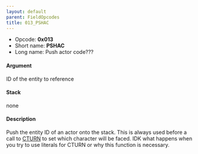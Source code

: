 ```yaml
---
layout: default
parent: FieldOpcodes
title: 013_PSHAC
---
```


-   Opcode: **0x013**
-   Short name: **PSHAC**
-   Long name: Push actor code???

#### Argument

ID of the entity to reference

#### Stack

none

#### Description

Push the entity ID of an actor onto the stack. This is always used before a call to [CTURN](090_CTURN.md) to set which character will be faced. IDK what happens when you try to use literals for CTURN or why this function is necessary.
